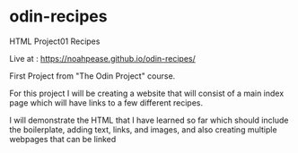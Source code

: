 # odin-recipes
HTML Project01 Recipes

Live at : https://noahpease.github.io/odin-recipes/

First Project from "The Odin Project" course.

For this project I will be creating a website that will consist of a main index page which will have links to a few different recipes. 

I will demonstrate the HTML that I have learned so far which should include the boilerplate, adding text, links, and images, and also creating multiple webpages that can be linked